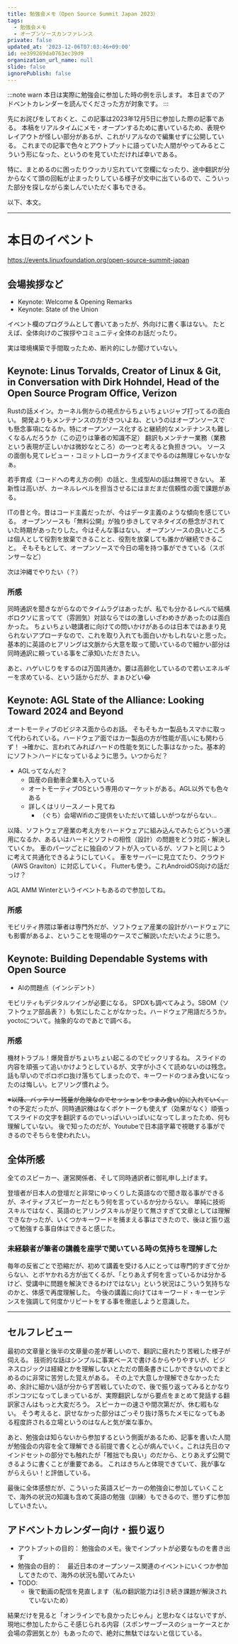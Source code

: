 ```yaml
---
title: 勉強会メモ（Open Source Summit Japan 2023）
tags:
  - 勉強会メモ
  - オープンソースカンファレンス
private: false
updated_at: '2023-12-06T07:03:46+09:00'
id: ee399269da0763ec39d9
organization_url_name: null
slide: false
ignorePublish: false
---
```

:::note warn
本日は実際に勉強会に参加した時の例を示します。
本日までのアドベントカレンダーを読んでくださった方が対象です。
:::

先にお詫びをしておくと、この記事は2023年12月5日に参加した際の記事である。
本稿をリアルタイムにメモ・オープンするために書いているため、表現やレイアウトが怪しい部分があるが、これがリアルなので編集せずに公開している。
これまでの記事で色々とアウトプットに語っていた人間がやってみるとこういう形になった、というのを見ていただければ幸いである。

特に、まとめるのに困ったりウッカリ忘れていて空欄になったり、途中翻訳が分からなくて頭の回転が止まったりしている様子が文中に出ているので、こういった部分を探しながら楽しんでいただく事もできる。

以下、本文。

---

# 本日のイベント
https://events.linuxfoundation.org/open-source-summit-japan

## 会場挨拶など
- Keynote: Welcome & Opening Remarks
- Keynote: State of the Union

イベント欄のプログラムとして書いてあったが、外向けに書く事はない。
たとえば、全体向けのご挨拶やコミュニティ全体のお話だったり。

実は環境構築で手間取ったため、断片的にしか聞けていない。

## Keynote: Linus Torvalds, Creator of Linux & Git, in Conversation with Dirk Hohndel, Head of the Open Source Program Office, Verizon
Rustの話メイン。カーネル側からの視点からちょいちょいジャブ打ってるの面白い。
開発よりもメンテナンスの方がきついよね、というのはオープンソースでも懸念事項になるか。特にオープンソース化すると継続的なメンテナンスも難しくなるんだろうか（この辺りは筆者の知識不足）
翻訳もメンテナー業務（業務という表現が正しいかは微妙なところ）の一つと考えると負担きつい。
ソースの面倒も見てレビュー・コミットしローカライズまでやるのは無理じゃないかなぁ。

若手育成（コードへの考え方の例）の話と、生成型AIの話は無視できない。
革新性は高いが、カーネルレベルを担当させるにはまだまだ信頼性の面で課題がある。

ITの昔と今。昔はコード主義だったが、今はデータ主義のような傾向を感じている。
オープンソースも「無料公開」が独り歩きしてマネタイズの懸念がされていた時期があったりした。今はそんな事はない。
オープンソースの良いところは個人として役割を放棄できることと、役割を放棄しても誰かが継続できること。
そもそもとして、オープンソースで今日の場を持つ事ができている（スポンサーなど）

次は沖縄でやりたい（？）

### 所感
同時通訳を聞きながらなのでタイムラグはあったが、私でも分かるレベルで結構ボロクソに言ってて（雰囲気）対談ならではの激しいざわめきがあったのは面白かった。
ちょいちょい聴講者に向けての問いかけがあるのは日本ではあまり見られないアプローチなので、これを取り入れても面白いかもしれないと思った。
基本的に英語のヒアリングは文脈から大意を取って聞いているので細かい部分は同時通訳に頼っている事をご承知いただきたい。

あと、ハゲいじりをするのは万国共通か。要は高齢化しているので若いエネルギーを求めている、という話からだが、まぁひどい😂

## Keynote: AGL State of the Alliance: Looking Toward 2024 and Beyond
オートモーティブのビジネス面からのお話。
そもそもカー製品もスマホに取って代わられている。ハードウェア面ではカー製品の方が性能が高いにも関わらず！
→確かに、言われてみればハードの性能を気にした事はなかった。基本的にソフト＞ハードになっているように思う。いつからだ？

- AGLってなんだ？
  - 国産の自動車企業も入っている
  - オートモーティブOSという専用のマーケットがある。AGL以外でも色々ある
  - 詳しくはリリースノート見てね
    - （ぐち）会場Wifiのご提供をいただいて嬉しいがつながらない…

以降、ソフトウェア産業の考え方をハードウェアに組み込んでみたらどういう運用になるか、あるいはハードとソフトの相性（設計）の問題をどう対応・解決していくか。
車のパーツごとに独自のソフトが入っているが、ソフトと同じように考えて共通化できるようにしていく。
車をサーバーに見立てたり、クラウド（AWS Graviton）に対応していく。
Flutterも使う。これAndroidOS向けの話だっけ？

AGL AMM Winterというイベントもあるので参加してね。

### 所感
モビリティ界隈は筆者は専門外だが、ソフトウェア産業の設計がハードウェアにも影響があるよ、ということを現場のケースでご解説いただいたように思う。

## Keynote: Building Dependable Systems with Open Source
- AIの問題点（インシデント）

モビリティもデジタルツインが必要になる。
SPDXも調べてみよう。SBOM（ソフトウェア部品表？）も気にしたことがなかった。ハードウェア用語だろうか。
yoctoについて。抽象的なのであとで調べる。

### 所感
機材トラブル！爆発音がちょいちょい起こるのでビックリするね。
スライドの内容を頑張って追いかけようとしているが、文字が小さくて読めないのは残念。
話も早いのでポロポロ抜け落ちてしまったので、キーワードのつまみ食いになったのは悔しい。ヒアリング慣れよう。

~~※以降、バッテリー残量が危険なのでセッションをつまみ食い的に入れていく。~~
↑の予定だったが、同時通訳機はなくポケトークも使えず（効果がなく）頑張ってスライドの文字を翻訳するのでいっぱいいっぱいになってしまったため、何も理解していない。
後で知ったのだが、Youtubeで日本語字幕で視聴する事ができるのでそちらを使われたい。

## 全体所感
全てのスピーカー、運営関係者、そして同時通訳者に御礼申し上げます。

登壇者が日本人の登壇だと非常にゆっくりした英語なので聞き取る事ができるが、ネイティブスピーカーだともう何を言っているか分からない。
単純に技術スキルではなく、英語のヒアリングスキルが足りて無さすぎて文章としては理解できなかったが、いくつかキーワードを捕まえる事はできたので、後ほど振り返って勉強する事自体はできると感じた。

### 未経験者が筆者の講義を座学で聞いている時の気持ちを理解した
毎年の反省ごとで恐縮だが、初めて講義を受ける人にとっては専門的すぎて分からない、とボヤかれる方が出てくるが、「とりあえず何を言っているかは分かるけど、受講中に問題を解決できるわけではない」という状況はこういう気持ちなのかと、体感で再度理解した。
今後の講義に向けてはキーワード・キーセンテンスを強調して何度かリピートをする事を徹底しようと意識した。

---

## セルフレビュー
最初の文章量と後半の文章量の差が著しいので、翻訳に疲れたり苦戦した様子が伺える。
技術的な話はシンプルに事実ベースで書けるからやりやすいが、ビジネスロジックは経緯とかを理解しないとただの箇条書きにしかできないのでまとめるのに非常に苦労した覚えがある。
その上で大意しか理解できなかったため、余計に細かい話が分からず苦戦していたので、後で振り返ってみるとかなりポンコツになってしまっているが、実際翻訳しながら要点をまとめて発話する翻訳家さんはもっと大変だろう。
スピーカーの速さや間次第だが、休む暇もない。
そう考えると、訳せなかった部分はごっそり抜け落ちたメモになってもある程度許される立場というのはなんと気が楽な事か。

あと、勉強会は知らないから参加するという側面があるため、記事を書いた人間が勉強会の内容を全て理解できる前提で書くと心が病んでいく。これは先日のマインドセットの部分でも触れたが「稚拙でも良い」のだから、とりあえず公開できるように書くことが重要である。
これはきちんと体現できていて、我が事ながらえらい！と評価している。

最後に全体感想だが、こういった英語スピーカーの勉強会に参加していくことで、海外の状況の知識も含めて英語の勉強（訓練）もできるので、懲りずに参加していきたい。

## アドベントカレンダー向け・振り返り
- アウトプットの目的： 勉強会のメモ。後でインプットが必要なものを書き出す
- 勉強会の目的：　最近日本のオープンソース関連のイベントにいくつか参加してきたので、海外の状況も聞いてみたい
- TODO:
  - 後で動画の配信を見直します（私の翻訳能力は引き続き課題が解決されていないため）

結果だけを見ると「オンラインでも良かったじゃん」と思わなくはないですが、現地に参加したからこそ感じられる内容（スポンサーブースのショーケースとか会場の雰囲気とか）もあったので、絶対に無駄ではないと信じている。
